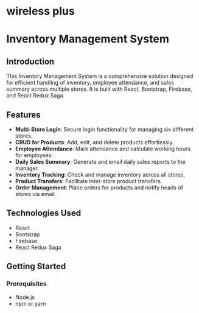 # wireless plus
# Inventory Management System

## Introduction
This Inventory Management System is a comprehensive solution designed for efficient handling of inventory, employee attendance, and sales summary across multiple stores. It is built with React, Bootstrap, Firebase, and React Redux Saga.

## Features
- **Multi-Store Login**: Secure login functionality for managing six different stores.
- **CRUD for Products**: Add, edit, and delete products effortlessly.
- **Employee Attendance**: Mark attendance and calculate working hours for employees.
- **Daily Sales Summary**: Generate and email daily sales reports to the manager.
- **Inventory Tracking**: Check and manage inventory across all stores.
- **Product Transfers**: Facilitate inter-store product transfers.
- **Order Management**: Place orders for products and notify heads of stores via email.

## Technologies Used
- React
- Bootstrap
- Firebase
- React Redux Saga

## Getting Started

### Prerequisites
- Node.js
- npm or yarn

